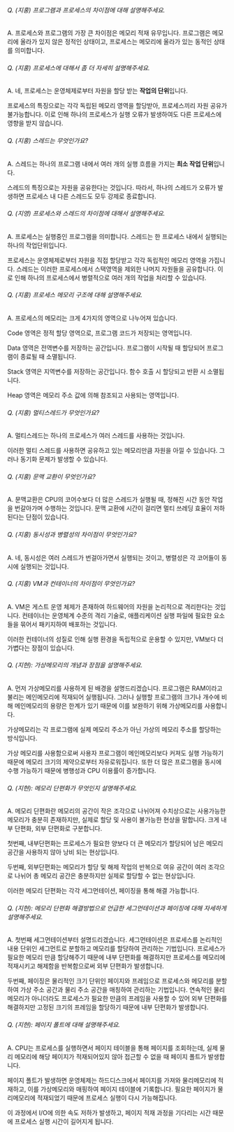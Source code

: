###### Q. (지홍) 프로그램과 프로세스의 차이점에 대해 설명해주세요.

A. 프로세스와 프로그램의 가장 큰 차이점은 메모리 적재 유무입니다. 프로그램은 메모리에 올라가 있지 않은 정적인 상태이고, 프로세스는 메모리에 올라가 있는 동적인 상태를 의미합니다.



###### Q. (지홍) 프로세스에 대해서 좀 더 자세히 설명해주세요.

A. 네, 프로세스는 운영체제로부터 자원을 할당 받는 **작업의 단위**입니다.

프로세스의 특징으로는 각각 독립된 메모리 영역을 할당받아, 프로세스끼리 자원 공유가 불가능합니다. 이로 인해 하나의 프로세스가 실행 오류가 발생하여도 다른 프로세스에 영향을 받지 않습니다.



###### Q. (지홍) 스레드는 무엇인가요?

A. 스레드는 하나의 프로그램 내에서 여러 개의 실행 흐름을 가지는 **최소 작업 단위**입니다.

스레드의 특징으로는 자원을 공유한다는 것입니다. 따라서, 하나의 스레드가 오류가 발생하면 프로세스 내 다른 스레드도 모두 강제로 종료합니다.



###### Q. (지영) 프로세스와 스레드의 차이점에 대해서 설명해주세요.

A. 프로세스는 실행중인 프로그램을 의미합니다. 스레드는 한 프로세스 내에서 실행되는 하나의 작업단위입니다.

프로세스는 운영체제로부터 자원을 직접 할당받고 각각 독립적인 메모리 영역을 가집니다. 스레드는 이러한 프로세스에서 스택영역을 제외한 나머지 자원들을 공유합니다. 이로 인해 하나의 프로세스에서 병렬적으로 여러 개의 작업을 처리할 수 있습니다.



###### Q. (지홍) 프로세스 메모리 구조에 대해 설명해주세요.

A. 프로세스의 메모리는 크게 4가지의 영역으로 나누어져 있습니다.

Code 영역은 정적 할당 영역으로, 프로그램 코드가 저장되는 영역입니다.

Data 영역은 전역변수를 저장하는 공간입니다. 프로그램이 시작될 때 할당되어 프로그램이 종료될 때 소멸됩니다.

Stack 영역은 지역변수를 저장하는 공간입니다. 함수 호출 시 할당되고 반환 시 소멸됩니다.

Heap 영역은 메모리 주소 값에 의해 참조되고 사용되는 영역입니다.



###### Q. (지홍) 멀티스레드가 무엇인가요?

A. 멀티스레드는 하나의 프로세스가 여러 스레드를 사용하는 것입니다.

이러한 멀티 스레드를 사용하면 공유하고 있는 메모리만큼 자원을 아낄 수 있습니다. 그러나 동기화 문제가 발생할 수 있습니다.



###### Q. (지홍) 문맥 교환이 무엇인가요?

A. 문맥교환은 CPU의 코어수보다 더 많은 스레드가 실행될 때, 정해진 시간 동안 작업을 번갈아가며 수행하는 것입니다. 문맥 교환에 시간이 걸리면 멀티 쓰레딩 효율이 저하된다는 단점이 있습니다.



###### Q. (지홍) 동시성과 병렬성의 차이점이 무엇인가요?

A. 네, 동시성은 여러 스레드가 번걸아가면서 실행되는 것이고, 병렬성은 각 코어들이 동시에 실행되는 것입니다.



###### Q. (지홍) VM과 컨테이너의 차이점이 무엇인가요?

A. VM은 게스트 운영 체제가 존재하여 하드웨어의 자원을 논리적으로 격리한다는 것입니다. 컨테이너는 운영체계 수준의 격리 기술로, 애플리케이션 실행 파일에 필요한 요소들을 묶어서 패키지하여 배포하는 것입니다.

이러한 컨테이너의 성질로 인해 실행 환경을 독립적으로 운용할 수 있지만, VM보다 더 가볍다는 장점이 있습니다.



###### Q. (지현): 가상메모리의 개념과 장점을 설명해주세요.

A. 먼저 가상메모리를 사용하게 된 배경을 설명드리겠습니다. 프로그램은 RAM이라고 불리는 메인메모리에 적재되어 실행됩니다. 그러나 실행할 프로그램의 크기나 개수에 비해 메인메모리의 용량은 한계가 있기 때문에 이를 보완하기 위해 가상메모리를 사용합니다. 

가상메모리는 각 프로그램에 실제 메모리 주소가 아닌 가상의 메모리 주소를 할당하는 방식입니다. 

가상 메모리를 사용함으로써 사용자 프로그램이 메인메모리보다 커져도 실행 가능하기 때문에 메모리 크기의 제약으로부터 자유로워집니다. 또한 더 많은 프로그램을 동시에 수행 가능하기 때문에 병행성과 CPU 이용률이 증가합니다.



###### Q. (지현): 메모리 단편화가 무엇인지 설명해주세요.

A. 메모리 단편화란 메모리의 공간이 작은 조각으로 나뉘어져 수치상으로는 사용가능한 메모리가 충분히 존재하지만, 실제로 할당 및 사용이 불가능한 현상을 말합니다. 크게 내부 단편화, 외부 단편화로 구분합니다.

첫번째, 내부단편화는 프로세스가 필요한 양보다 더 큰 메모리가 할당되어 남은 메모리 공간을 사용하지 않아 낭비 되는 현상입니다.

두번째, 외부단편화는 메모리가 할당 및 해제 작업의 반복으로 여유 공간이 여러 조각으로 나뉘어 총 메모리 공간은 충분하지만 실제로 할당할 수 없는 현상입니다. 

이러한 메모리 단편화는 각각 세그먼테이션, 페이징을 통해 해결 가능합니다.



###### Q. (지현): 메모리 단편화 해결방법으로 언급한 세그먼테이션과 페이징에 대해 자세하게 설명해주세요.

A. 첫번째 세그먼테이션부터 설명드리겠습니다. 세그먼테이션은 프로세스를 논리적인 내용 단위인 세그먼트로 분할하고 메모리를 할당하여 관리하는 기법입니다. 프로세스가 필요한 메모리 만큼 할당해주기 때문에 내부 단편화를 해결하지만 프로세스를 메모리에 적재시키고 해제함을 반복함으로써 외부 단편화가 발생합니다.

두번째, 페이징은 물리적인 크기 단위인 페이지와 프레임으로 프로세스와 메모리를 분할하여 가상 주소 공간과 물리 주소 공간을 매칭하여 관리하는 기법입니다. 연속적인 물리 메모리가 아니더라도 프로세스가 필요한 만큼의 프레임을 사용할 수 있어 외부 단편화를 해결하지만 고정된 크기의 프레임을 할당하기 때문에 내부 단편화가 발생합니다.



###### Q. (지현): 페이지 폴트에 대해 설명해주세요.

A. CPU는 프로세스를 실행하면서 페이지 테이블을 통해 페이지를 조회하는데, 실제 물리 메모리에 해당 페이지가 적재되어있지 않아 접근할 수 없을 때 페이지 폴트가 발생합니다. 

페이지 폴트가 발생하면 운영체제는 하드디스크에서 페이지를 가져와 물리메모리에 적재하고, 이를 가상메모리와 매핑하여 페이지 테이블에 기록합니다. 필요한 페이지가 물리메모리에 적재되었기 때문에 프로세스 실행이 다시 가능해집니다.

이 과정에서 I/O에 의한 속도 저하가 발생하고, 페이지 적재 과정을 기다리는 시간 때문에 프로세스 실행 시간이 길어지게 됩니다.
